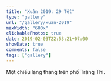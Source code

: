 ```yaml
---
title: "Xuân 2019: 29 Tết"
type: "gallery"
url: "/gallery/xuan-2019"
maxWidth: "600x"
clickablePhotos: true
date: 2019-02-03T22:53:21+07:00
showDate: true
comments: false
tags: ["gallery"]
---
```


Một chiều lang thang trên phố Tràng Thi.
